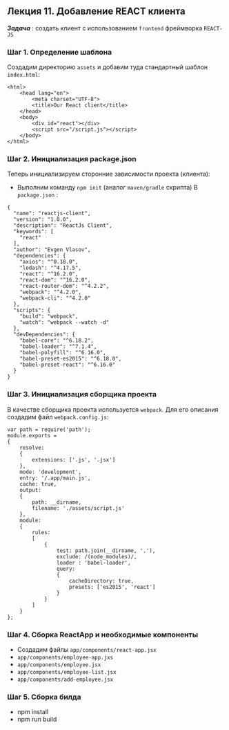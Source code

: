 ## Лекция 11. Добавление REACT клиента
***Задача*** : создать клиент с использованием ```frontend``` фреймворка ```REACT-JS```

### Шаг 1. Определение шаблона
Создадим директорию ```assets``` и добавим туда стандартный шаблон ```index.html```:
```
<html>
    <head lang="en">
        <meta charset="UTF-8">
        <title>Our React client</title>
    </head>
    <body>
        <div id="react"></div>
        <script src="/script.js"></script>
    </body>
</html>
```

### Шаг 2. Инициализация package.json
Теперь инициализируем сторонние зависимости проекта (клиента):
* Выполним команду ```npm init``` (аналог ```maven/gradle``` скрипта)
В ```package.json``` : 
```
{
  "name": "reactjs-client",
  "version": "1.0.0",
  "description": "ReactJs Client",
  "keywords": [
    "react"
  ],
  "author": "Evgen Vlasov",
  "dependencies": {
    "axios": "^0.18.0",
    "lodash": "^4.17.5",
    "react": "^16.2.0",
    "react-dom": "^16.2.0",
    "react-router-dom": "^4.2.2",
    "webpack": "^4.2.0",
    "webpack-cli": "^4.2.0"
  },
  "scripts": {
    "build": "webpack",
    "watch": "webpack --watch -d"
  },
  "devDependencies": {
    "babel-core": "^6.18.2",
    "babel-loader": "^7.1.4",
    "babel-polyfill": "^6.16.0",
    "babel-preset-es2015": "^6.18.0",
    "babel-preset-react": "^6.16.0"
  }
}
```

### Шаг 3. Инициализация сборщика проекта
В качестве сборщика проекта используется ```webpack```. Для его описания создадим файл ```webpack.config.js```:
```
var path = require('path');
module.exports = 
{
    resolve:
    {
        extensions: ['.js', '.jsx']
    },
    mode: 'development',
    entry: '/.app/main.js',
    cache: true,
    output:
    {
        path: __dirname,
        filename: './assets/script.js'
    },
    module:
    {
        rules:
        [
            {
                test: path.join(__dirname, '.'),
                exclude: /(node_modules)/,
                loader : 'babel-loader',
                query:
                {
                    cacheDirectory: true,
                    presets: ['es2015', 'react']
                }
            }
        ]
    }
};
```

### Шаг 4. Сборка ReactApp и необходимые компоненты
* Создадим файлы ```app/components/react-app.jsx```
* ```app/components/employee-app.jxs```
* ```app/components/employee.jsx```
* ```app/components/employee-list.jsx```
* ```app/components/add-employee.jsx```

### Шаг 5. Сборка билда
* npm install
* npm run build 

